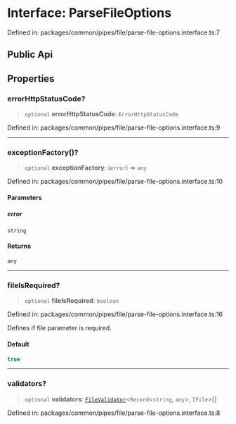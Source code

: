 # Interface: ParseFileOptions

Defined in: packages/common/pipes/file/parse-file-options.interface.ts:7

## Public Api

## Properties

### errorHttpStatusCode?

> `optional` **errorHttpStatusCode**: `ErrorHttpStatusCode`

Defined in: packages/common/pipes/file/parse-file-options.interface.ts:9

***

### exceptionFactory()?

> `optional` **exceptionFactory**: (`error`) => `any`

Defined in: packages/common/pipes/file/parse-file-options.interface.ts:10

#### Parameters

##### error

`string`

#### Returns

`any`

***

### fileIsRequired?

> `optional` **fileIsRequired**: `boolean`

Defined in: packages/common/pipes/file/parse-file-options.interface.ts:16

Defines if file parameter is required.

#### Default

```ts
true
```

***

### validators?

> `optional` **validators**: [`FileValidator`](../classes/FileValidator.md)\<`Record`\<`string`, `any`\>, `IFile`\>[]

Defined in: packages/common/pipes/file/parse-file-options.interface.ts:8
